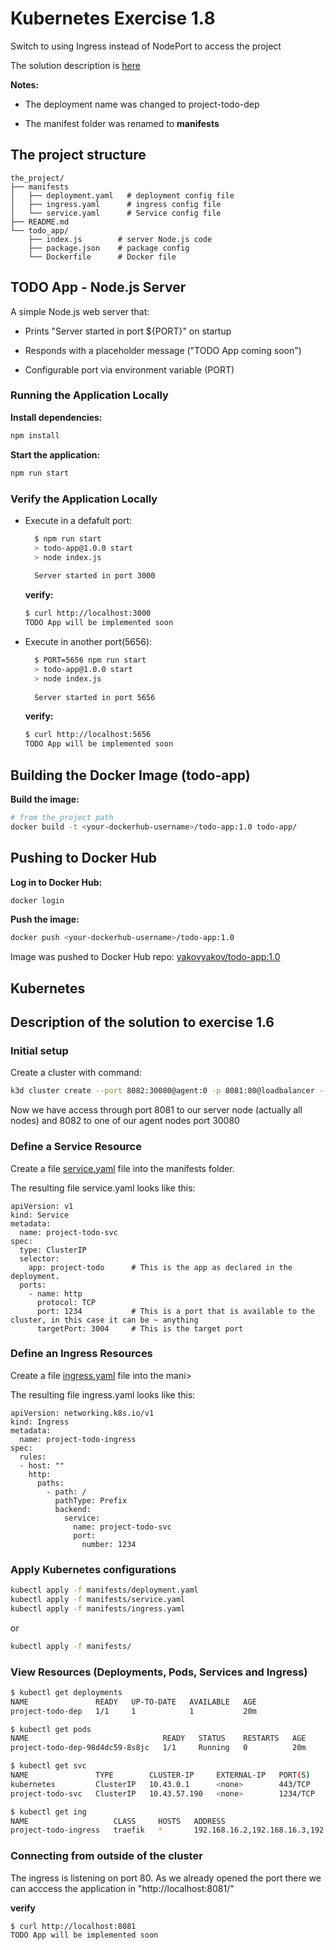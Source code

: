 # Kubernetes Exercise 1.8

Switch to using Ingress instead of NodePort to access the project

The solution description is [here](#description-of-the-solution-to-exercise-18)

**Notes:** 

* The deployment name was changed to project-todo-dep

* The manifest folder was renamed to **manifests**

## The project structure

  ```tree
  the_project/
  ├── manifests
  │   ├── deployment.yaml   # deployment config file
  │   ├── ingress.yaml      # ingress config file
  │   └── service.yaml      # Service config file
  ├── README.md
  └── todo_app/
      ├── index.js        # server Node.js code
      ├── package.json    # package config
      └── Dockerfile      # Docker file
  ```

## TODO App - Node.js Server

A simple Node.js web server that:

* Prints "Server started in port ${PORT}" on startup

* Responds with a placeholder message ("TODO App coming soon")

* Configurable port via environment variable (PORT)

### Running the Application Locally

**Install dependencies:**

  ```bash
  npm install
  ```

**Start the application:**

  ```bash
  npm run start
  ```

### Verify the Application Locally

* Execute in a defafult port:

    ```bash
      $ npm run start
      > todo-app@1.0.0 start
      > node index.js
      
      Server started in port 3000

  ```

  **verify:**

  ```bash
  $ curl http://localhost:3000
  TODO App will be implemented soon
  ```

* Execute in another port(5656):

    ```bash
      $ PORT=5656 npm run start
      > todo-app@1.0.0 start
      > node index.js
      
      Server started in port 5656

  ```

  **verify:**

  ```bash
  $ curl http://localhost:5656
  TODO App will be implemented soon
  ```

## Building the Docker Image (todo-app)

**Build the image:**

  ```bash
  # from the_project path
  docker build -t <your-dockerhub-username>/todo-app:1.0 todo-app/
  ```

## Pushing to Docker Hub

**Log in to Docker Hub:**

  ```bash
  docker login
  ```

**Push the image:**

  ```bash
  docker push <your-dockerhub-username>/todo-app:1.0
  ```

Image was pushed to Docker Hub repo: [yakovyakov/todo-app:1.0](https://hub.docker.com/r/yakovyakov/todo-app/tags?name=1.0)

## Kubernetes

## Description of the solution to exercise 1.6

### Initial setup

Create a cluster with command:

  ```bash
  k3d cluster create --port 8082:30080@agent:0 -p 8081:80@loadbalancer --agents 2
  ```
  
  Now we have access through port 8081 to our server node (actually all nodes) and 8082 to one of our agent nodes port 30080

### Define a Service Resource

Create a file [service.yaml](./manifests/service.yaml) file into the manifests folder.

The resulting file service.yaml looks like this:

  ```file
  apiVersion: v1
  kind: Service
  metadata:
    name: project-todo-svc
  spec:
    type: ClusterIP
    selector:
      app: project-todo      # This is the app as declared in the deployment.
    ports:
      - name: http
        protocol: TCP
        port: 1234           # This is a port that is available to the cluster, in this case it can be ~ anything
        targetPort: 3004     # This is the target port
  ```

### Define an Ingress Resources

Create a file [ingress.yaml](./manifests/ingress.yaml) file into the mani>

The resulting file ingress.yaml looks like this:

  ```file
  apiVersion: networking.k8s.io/v1
  kind: Ingress
  metadata:
    name: project-todo-ingress
  spec:
    rules:
    - host: ""
      http:
        paths:
          - path: /
            pathType: Prefix
            backend:
              service:
                name: project-todo-svc
                port:
                  number: 1234
  ```
### Apply Kubernetes configurations

  ```bash
  kubectl apply -f manifests/deployment.yaml
  kubectl apply -f manifests/service.yaml
  kubectl apply -f manifests/ingress.yaml
  ```

  or

  ```bash
  kubectl apply -f manifests/
  ```

### View Resources (Deployments, Pods, Services and Ingress)

  ```bash
  $ kubectl get deployments
  NAME               READY   UP-TO-DATE   AVAILABLE   AGE
  project-todo-dep   1/1     1            1           20m
  
  $ kubectl get pods
  NAME                              READY   STATUS    RESTARTS   AGE
  project-todo-dep-98d4dc59-8s8jc   1/1     Running   0          20m

  $ kubectl get svc
  NAME               TYPE        CLUSTER-IP     EXTERNAL-IP   PORT(S)    AGE
  kubernetes         ClusterIP   10.43.0.1      <none>        443/TCP    43h
  project-todo-svc   ClusterIP   10.43.57.190   <none>        1234/TCP   21m

  $ kubectl get ing
  NAME                   CLASS     HOSTS   ADDRESS                                  PORTS   AGE
  project-todo-ingress   traefik   *       192.168.16.2,192.168.16.3,192.168.16.4   80      21m
  ```

### Connecting from outside of the cluster

The ingress is listening on port 80. As we already opened the port there we can acccess the application in "http\://localhost:8081/"

**verify**

  ```bash
  $ curl http://localhost:8081
  TODO App will be implemented soon

  ```
